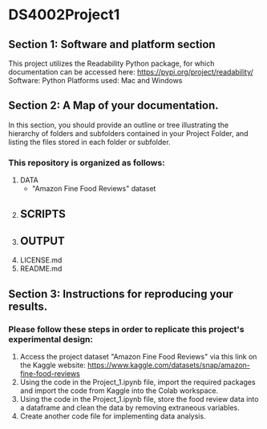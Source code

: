 # DS4002Project1

## Section 1: Software and platform section

This project utilizes the Readability Python package, for which documentation can be accessed here: https://pypi.org/project/readability/
Software: Python
Platforms used: Mac and Windows


## Section 2: A Map of your documentation.
In this section, you should provide an outline or tree illustrating the
hierarchy of folders and subfolders contained in your Project Folder,
and listing the files stored in each folder or subfolder.

### This repository is organized as follows:

1. DATA
    - "Amazon Fine Food Reviews" dataset
2. SCRIPTS
    - 
3. OUTPUT
    - 
3. LICENSE.md
5. README.md


## Section 3: Instructions for reproducing your results.

### Please follow these steps in order to replicate this project's experimental design:

1. Access the project dataset "Amazon Fine Food Reviews" via this link on the Kaggle website: https://www.kaggle.com/datasets/snap/amazon-fine-food-reviews
2. Using the code in the Project_1.ipynb file, import the required packages and import the code from Kaggle into the Colab workspace.
3. Using the code in the Project_1.ipynb file, store the food review data into a dataframe and clean the data by removing extraneous variables. 
4. Create another code file for implementing data analysis.
